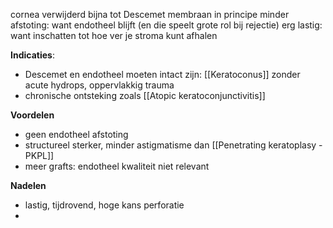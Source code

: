 cornea verwijderd bijna tot Descemet membraan
in principe minder afstoting: want endotheel blijft (en die speelt grote rol bij rejectie)
erg lastig: want inschatten tot hoe ver je stroma kunt afhalen

**Indicaties**:
- Descemet en endotheel moeten intact zijn: [[Keratoconus]] zonder acute hydrops, oppervlakkig trauma
- chronische ontsteking zoals [[Atopic keratoconjunctivitis]] 

**Voordelen**
- geen endotheel afstoting
- structureel sterker, minder astigmatisme dan [[Penetrating keratoplasy - PKPL]]
- meer grafts: endotheel kwaliteit niet relevant

**Nadelen**
- lastig, tijdrovend, hoge kans perforatie
- 
